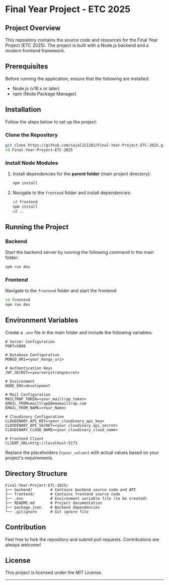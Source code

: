 # Final Year Project - ETC 2025  

## Project Overview  
This repository contains the source code and resources for the Final Year Project (ETC 2025). The project is built with a Node.js backend and a modern frontend framework.  

## Prerequisites  
Before running the application, ensure that the following are installed:  
- Node.js (v16.x or later)  
- npm (Node Package Manager)  

## Installation  

Follow the steps below to set up the project:  

### Clone the Repository  
```bash  
git clone https://github.com/sajal221202/Final-Year-Project-ETC-2025.git  
cd Final-Year-Project-ETC-2025  
```  

### Install Node Modules  

1. Install dependencies for the **parent folder** (main project directory):  
   ```bash  
   npm install  
   ```  

2. Navigate to the `frontend` folder and install dependencies:  
   ```bash  
   cd frontend  
   npm install  
   cd ..  
   ```  

## Running the Project  

### Backend  
Start the backend server by running the following command in the main folder:  
```bash  
npm run dev  
```  

### Frontend  
Navigate to the `frontend` folder and start the frontend:  
```bash  
cd frontend  
npm run dev  
```  

## Environment Variables  

Create a `.env` file in the main folder and include the following variables:  
```
# Server Configuration  
PORT=5000  

# Database Configuration  
MONGO_URI=<your_mongo_uri>  

# Authentication Keys  
JWT_SECRET=<yourverystrongsecret>  

# Environment  
NODE_ENV=development  

# Mail Configuration  
MAILTRAP_TOKEN=<your_mailtrap_token>  
EMAIL_FROM=mailtrap@demomailtrap.com  
EMAIL_FROM_NAME=<Your_Name>  

# Cloudinary Configuration  
CLOUDINARY_API_KEY=<your_cloudinary_api_key>  
CLOUDINARY_API_SECRET=<your_cloudinary_api_secret>  
CLOUDINARY_CLOUD_NAME=<your_cloudinary_cloud_name>  

# Frontend Client  
CLIENT_URL=http://localhost:5173  
```  

Replace the placeholders (`<your_value>`) with actual values based on your project's requirements.  

## Directory Structure  
```
Final-Year-Project-ETC-2025/  
├── backend/        # Contains backend source code and API  
├── frontend/       # Contains frontend source code  
├── .env            # Environment variable file (to be created)  
├── README.md       # Project documentation  
├── package.json    # Backend dependencies  
└── .gitignore      # Git ignore file  
```  

## Contribution  
Feel free to fork the repository and submit pull requests. Contributions are always welcome!  

## License  
This project is licensed under the MIT License.  

---  
